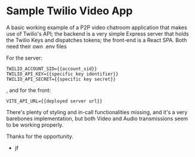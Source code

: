 # Sample Twilio Video App

A basic working example of a P2P video chatroom application that makes use of Twilio's API; the backend is a very simple Express server that holds the Twilio Keys and dispatches tokens; the front-end is a React SPA. 
Both need their own .env files

For the server:
```
TWILIO_ACCOUNT_SID={{account_sid}}
TWILIO_API_KEY={{specific key identifier}}
TWILIO_API_SECRET={{specific key secret}}
```

, and for the front:
```
VITE_API_URL={{deployed server url}}
```

There's plenty of styling and in-call functionalities missing, and it's a very barebones implementation, but both Video and Audio transmissions seem to be working properly.

Thanks for the opportunity.

- jf

